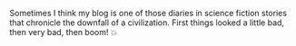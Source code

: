 Sometimes I think my blog is one of those diaries in science fiction stories that chronicle the downfall of a civilization. First things looked a little bad, then very bad, then boom! :boom:
